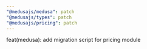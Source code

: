 ```yaml
---
"@medusajs/medusa": patch
"@medusajs/types": patch
"@medusajs/pricing": patch
---
```


feat(medusa): add migration script for pricing module
